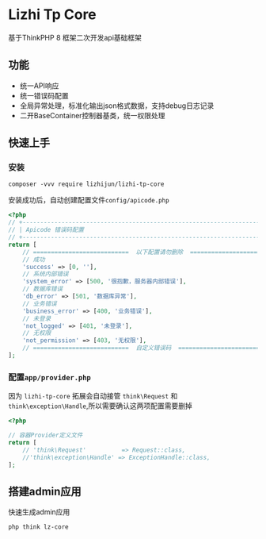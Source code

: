# Lizhi Tp Core
基于ThinkPHP 8 框架二次开发api基础框架

## 功能
+ 统一API响应
+ 统一错误码配置
+ 全局异常处理，标准化输出json格式数据，支持debug日志记录
+ 二开BaseContainer控制器基类，统一权限处理

## 快速上手
### 安装
```shell
composer -vvv require lizhijun/lizhi-tp-core
```
安装成功后，自动创建配置文件`config/apicode.php`
```php
<?php
// +----------------------------------------------------------------------
// | Apicode 错误码配置
// +----------------------------------------------------------------------
return [
    // ===========================  以下配置请勿删除  ===========================
    // 成功
    'success' => [0, ''],
    // 系统内部错误
    'system_error' => [500, '很抱歉，服务器内部错误'],
    // 数据库错误
    'db_error' => [501, '数据库异常'],
    // 业务错误
    'business_error' => [400, '业务错误'],
    // 未登录
    'not_logged' => [401, '未登录'],
    // 无权限
    'not_permission' => [403, '无权限'],
    // ===========================  自定义错误码  ===========================
];
```

### 配置`app/provider.php`
因为 `lizhi-tp-core` 拓展会自动接管 `think\Request` 和 `think\exception\Handle`,所以需要确认这两项配置需要删掉
```php
<?php

// 容器Provider定义文件
return [
    // 'think\Request'          => Request::class,
    //'think\exception\Handle' => ExceptionHandle::class,
];

```

## 搭建admin应用
快速生成admin应用
```shell
php think lz-core
```